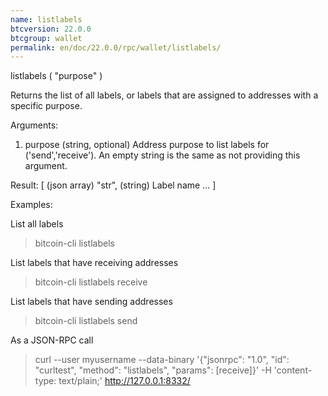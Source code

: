 ```yaml
---
name: listlabels
btcversion: 22.0.0
btcgroup: wallet
permalink: en/doc/22.0.0/rpc/wallet/listlabels/
---
```


listlabels ( "purpose" )

Returns the list of all labels, or labels that are assigned to addresses with a specific purpose.

Arguments:
1. purpose    (string, optional) Address purpose to list labels for ('send','receive'). An empty string is the same as not providing this argument.

Result:
[           (json array)
  "str",    (string) Label name
  ...
]

Examples:

List all labels
> bitcoin-cli listlabels 

List labels that have receiving addresses
> bitcoin-cli listlabels receive

List labels that have sending addresses
> bitcoin-cli listlabels send

As a JSON-RPC call
> curl --user myusername --data-binary '{"jsonrpc": "1.0", "id": "curltest", "method": "listlabels", "params": [receive]}' -H 'content-type: text/plain;' http://127.0.0.1:8332/


